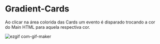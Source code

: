 # Gradient-Cards

Ao clicar na área colorida das Cards um evento é disparado trocando a cor do Main HTML para aquela respectiva cor.

![ezgif com-gif-maker](https://user-images.githubusercontent.com/99612730/168426430-bf341e8c-8fa2-4a03-9ceb-be1755d5645c.gif)
